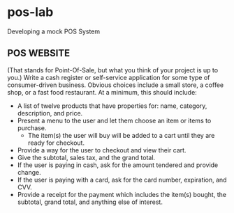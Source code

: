 # pos-lab
Developing a mock POS System

## POS WEBSITE
(That stands for Point-Of-Sale, but what you think of your project is up to you.)
Write a cash register or self-service application for some type of consumer-driven business. Obvious choices include a small store, a coffee shop, or a fast food restaurant. At a minimum, this should include:
- A list of twelve products that have properties for: name, category, description, and price.
- Present a menu to the user and let them choose an item or items to purchase.
  - The item(s) the user will buy will be added to a cart until they are ready for checkout.
- Provide a way for the user to checkout and view their cart.
- Give the subtotal, sales tax, and the grand total.
- If the user is paying in cash, ask for the amount tendered and provide
change.
- If the user is paying with a card, ask for the card number, expiration, and
CVV.
- Provide a receipt for the payment which includes the item(s) bought, the
subtotal, grand total, and anything else of interest.
